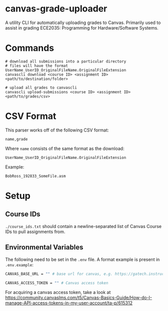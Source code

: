 # canvas-grade-uploader

A utility CLI for automatically uploading grades to Canvas. Primarily used to assist in grading ECE2035: Programming for Hardware/Software Systems.

# Commands 

```
# download all submissions into a particular directory
# files will have the format UserName_UserID_OriginalFileName.OriginalFileExtension
canvascli download <course ID> <assignment ID> <path/to/destination/folder>

# upload all grades to canvascli
canvascli upload-submissions <course ID> <assignment ID> <path/to/grades/csv>
```

# CSV Format

This parser works off of the following CSV format:

```
name,grade
```

Where `name` consists of the same format as the download:

```
UserName_UserID_OriginalFileName.OriginalFileExtension
```

Example:

```
BobRoss_192833_SomeFile.asm
```

# Setup 

## Course IDs 

`./course_ids.txt` should contain a newline-separated list of Canvas Course IDs to pull assignments from. 

## Environmental Variables

The following need to be set in the `.env` file. A format example is present in `.env.example`:

```sh
CANVAS_BASE_URL = "" # base url for canvas, e.g. https://gatech.instructure.com 

CANVAS_ACCESS_TOKEN = "" # Canvas access token
```

For acquiring a canvas access token, take a look at https://community.canvaslms.com/t5/Canvas-Basics-Guide/How-do-I-manage-API-access-tokens-in-my-user-account/ta-p/615312
